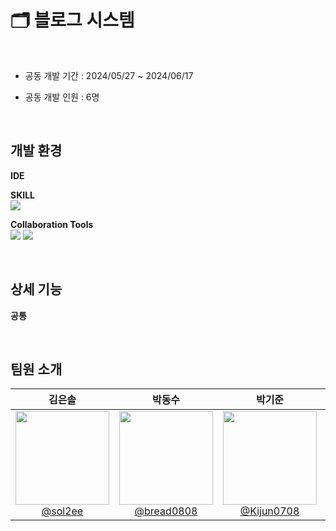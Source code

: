 # 🗂️ 블로그 시스템
<br>

- 공동 개발 기간 : 2024/05/27 ~ 2024/06/17

- 공동 개발 인원 : 6명

<br>

## 개발 환경

**IDE**   


**SKILL**  
<img src="https://img.shields.io/badge/Java-007396?style=flat-square&logo=Java&logoColor=white"/> 


**Collaboration Tools**  
<img src="https://img.shields.io/badge/github-181717?style=flat-square&logo=github&logoColor=white"> 
<img src="https://img.shields.io/badge/discord-5865F2?style=flat-square&logo=discord&logoColor=white">

<br>

## 상세 기능

**공통**



<br>

## 팀원 소개
<div align="center">

| **김은솔** | **박동수** | **박기준** | **윤준섭** |**이지유**|**정혜정**|
|:-:|:-:|:-:|:-:|:-:|:-:|
|[<img src="https://avatars.githubusercontent.com/u/155609506?v=4" width="150" height="150"/> <br> @sol2ee](https://github.com/sol2ee)|[<img src="https://avatars.githubusercontent.com/u/155510771?v=4" width="150" height="150"/> <br> @bread0808](https://github.com/bread0808)|[<img src="https://avatars.githubusercontent.com/u/157680931?v=4" width="150" height="150"/> <br> @Kijun0708](https://github.com/Kijun0708)|[<img src="https://avatars.githubusercontent.com/u/72927363?v=4" width="150" height="150"/> <br> @jjjub](https://github.com/jjjub)|[<img src="https://avatars.githubusercontent.com/u/153978814?v=4" width="150" height="150"/> <br> @zyoo-d](https://github.com/zyoo-d)|[<img src="https://avatars.githubusercontent.com/u/128907052?v=4" width="150" height="150"/> <br> @VVjD](https://github.com/VVjD)|

</div>
